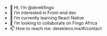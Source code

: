 - 👋 Hi, I’m @derekfingo
- 👀 I’m interested in Front-end dev
- 🌱 I’m currently learning React Native
- 💞️ I’m looking to collaborate on Fingo Africa
- 📫 How to reach me: derekleiro.me/#/contact

<!---
derekfingo/derekfingo is a ✨ special ✨ repository because its `README.md` (this file) appears on your GitHub profile.
You can click the Preview link to take a look at your changes.
--->
